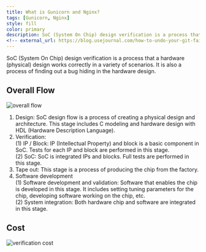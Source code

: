 ```yaml
---
title: What is Gunicorn and Nginx?
tags: [Gunicorn, Nginx]
style: fill
color: primary
description: SoC (System On Chip) design verification is a process that the product works correctly in a variety of scenarios. It is also a process of finding out bugs and defects hiding in the hardware design.
<!-- external_url: https://blog.usejournal.com/how-to-undo-your-git-failure-b76e31ecac74 -->
---
```


SoC (System On Chip) design verification is a process that a hardware (physical) design works correctly in a variety of scenarios. It is also a process of finding out a bug hiding in the hardware design. <br>

## Overall Flow
![overall flow](https://drive.google.com/uc?id=19uEBxrxZEhszDdGEZ_lvyWdA-YFsaQnR) <br>
1. Design: SoC design flow is a process of creating a physical design and architecture. This stage includes C modeling and hardware design with HDL (Hardware Description Language).  <br>
2. Verification: <br>
  (1) IP / Block: IP (Intellectual Property) and block is a basic component in SoC. Tests for each IP and block are performed in this stage.<br>
  (2) SoC: SoC is integrated IPs and blocks. Full tests are performed in this stage.<br>
3. Tape out: This stage is a process of producing the chip from the factory. <br>
4. Software development <br>
  (1) Software development and validation: Software that enables the chip is developed in this stage. It includes setting tuning parameters for the chip, developing software working on the chip, etc.<br>
  (2) System integration: Both hardware chip and software are integrated in this stage.<br>

## Cost
![verification cost](https://community.cadence.com/resized-image/__size/500x0/__key/communityserver-blogs-components-weblogfiles/00-00-00-01-06/michal2.png) <br>